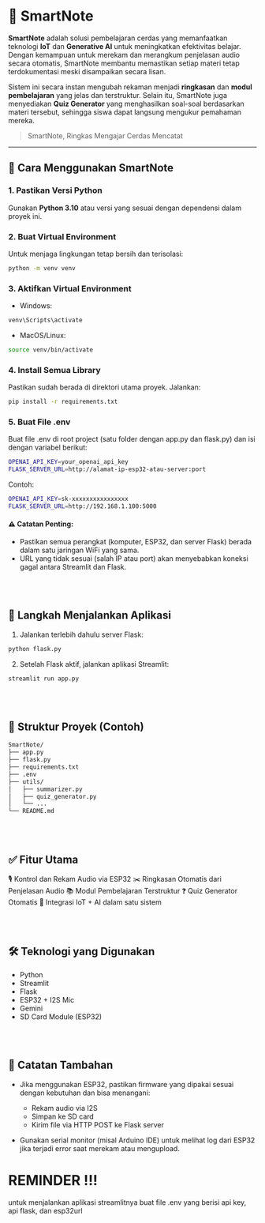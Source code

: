 # 📕 SmartNote

**SmartNote** adalah solusi pembelajaran cerdas yang memanfaatkan teknologi **IoT** dan **Generative AI** untuk meningkatkan efektivitas belajar. Dengan kemampuan untuk merekam dan merangkum penjelasan audio secara otomatis, SmartNote membantu memastikan setiap materi tetap terdokumentasi meski disampaikan secara lisan.

Sistem ini secara instan mengubah rekaman menjadi **ringkasan** dan **modul pembelajaran** yang jelas dan terstruktur. Selain itu, SmartNote juga menyediakan **Quiz Generator** yang menghasilkan soal-soal berdasarkan materi tersebut, sehingga siswa dapat langsung mengukur pemahaman mereka.

> SmartNote, Ringkas Mengajar Cerdas Mencatat

---

## 🚀 Cara Menggunakan SmartNote

### 1. Pastikan Versi Python
Gunakan **Python 3.10** atau versi yang sesuai dengan dependensi dalam proyek ini.

### 2. Buat Virtual Environment
Untuk menjaga lingkungan tetap bersih dan terisolasi:
```bash
python -m venv venv
```
### 3. Aktifkan Virtual Environment
  - Windows:
  ```bash
  venv\Scripts\activate
  ```
  - MacOS/Linux:
  ```bash
  source venv/bin/activate
  ```
### 4. Install Semua Library
Pastikan sudah berada di direktori utama proyek. Jalankan:

```bash
pip install -r requirements.txt
```

### 5. Buat File .env
Buat file .env di root project (satu folder dengan app.py dan flask.py) dan isi dengan variabel berikut:

```bash
OPENAI_API_KEY=your_openai_api_key
FLASK_SERVER_URL=http://alamat-ip-esp32-atau-server:port
```
Contoh:

```bash
OPENAI_API_KEY=sk-xxxxxxxxxxxxxxxx
FLASK_SERVER_URL=http://192.168.1.100:5000
```
#### ⚠️ Catatan Penting:
- Pastikan semua perangkat (komputer, ESP32, dan server Flask) berada dalam satu jaringan WiFi yang sama.
- URL yang tidak sesuai (salah IP atau port) akan menyebabkan koneksi gagal antara Streamlit dan Flask.

<br>
<br>

## 🧠 Langkah Menjalankan Aplikasi
1. Jalankan terlebih dahulu server Flask:
```bash
python flask.py
```
2. Setelah Flask aktif, jalankan aplikasi Streamlit:
```bash
streamlit run app.py
```

<br>
<br>


## 📂 Struktur Proyek (Contoh)

```bash
SmartNote/
├── app.py
├── flask.py
├── requirements.txt
├── .env
├── utils/
│   ├── summarizer.py
│   ├── quiz_generator.py
│   └── ...
└── README.md
```

<br>
<br>

## ✅ Fitur Utama

🎙️ Kontrol dan Rekam Audio via ESP32
✂️ Ringkasan Otomatis dari Penjelasan Audio
📚 Modul Pembelajaran Terstruktur
❓ Quiz Generator Otomatis
📡 Integrasi IoT + AI dalam satu sistem


<br>
<br>

## 🛠️ Teknologi yang Digunakan

- Python
- Streamlit
- Flask
- ESP32 + I2S Mic
- Gemini
- SD Card Module (ESP32)

<br>
<br>

## 🧩 Catatan Tambahan
- Jika menggunakan ESP32, pastikan firmware yang dipakai sesuai dengan kebutuhan dan bisa menangani:
  
  - Rekam audio via I2S
  - Simpan ke SD card
  - Kirim file via HTTP POST ke Flask server

- Gunakan serial monitor (misal Arduino IDE) untuk melihat log dari ESP32 jika terjadi error saat merekam atau mengupload.

# REMINDER !!!
untuk menjalankan aplikasi streamlitnya buat file .env yang berisi api key, api flask, dan esp32url




